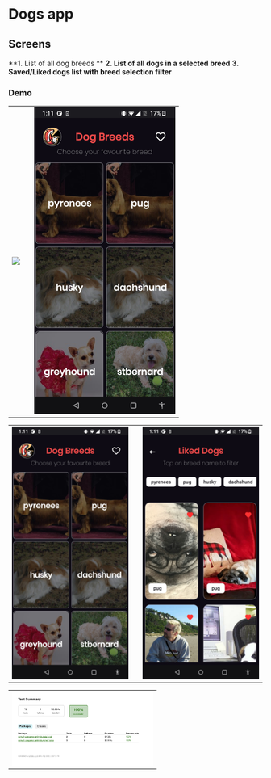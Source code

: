 # Dogs app

## Screens

**1. List of all dog breeds **
**2. List of all dogs in a selected breed**
**3. Saved/Liked dogs list with breed selection filter**

### Demo

<table>

<tr>
    <td><img src="https://github.com/shivarajp/dogsApp/blob/master/art/ezgif.com-gif-maker.gif" width="280" /></td>
    <td/>
    <td><img src="https://github.com/shivarajp/dogsApp/blob/master/art/Screenshot_20220817-011120.jpg" width="280" /></td>
</tr>

</table>
<table>
<tr>
    <td><img src="https://github.com/shivarajp/dogsApp/blob/master/art/Screenshot_20220817-011120.jpg" width="280" /></td>
    <td/>
    <td><img src="https://github.com/shivarajp/dogsApp/blob/master/art/Screenshot_20220817-011137.jpg" width="280" /></td>
</tr>
</table>
<table>
<tr>
    <td><img src="https://github.com/shivarajp/dogsApp/blob/master/art/Screenshot%202022-08-15%20at%205.42.28%20PM.png" width="280" /></td>
</tr>
</table>

